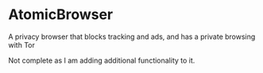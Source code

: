 # AtomicBrowser
A privacy browser that blocks tracking and ads, and has a private browsing with Tor

Not complete as I am adding additional functionality to it.
